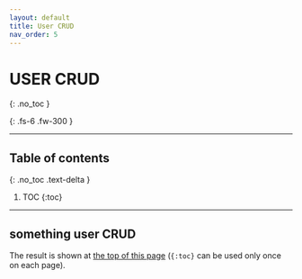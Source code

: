 ```yaml
---
layout: default
title: User CRUD
nav_order: 5
---
```


# **USER CRUD**
{: .no_toc }


{: .fs-6 .fw-300 }

---

## Table of contents
{: .no_toc .text-delta }

1. TOC
{:toc}


---

## something user CRUD

The result is shown at [the top of this page](#navigation-structure) (`{:toc}` can be used only once on each page).
